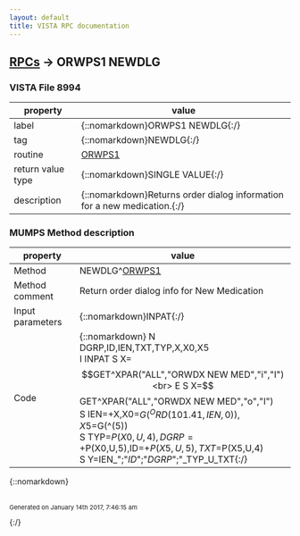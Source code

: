 ```yaml
---
layout: default
title: VISTA RPC documentation
---
```




## [RPCs](TableOfContent.md) &#8594; ORWPS1 NEWDLG 



### VISTA File 8994 


 property | value 
--- | --- 
 label | {::nomarkdown}ORWPS1 NEWDLG{:/}
 tag | {::nomarkdown}NEWDLG{:/}
 routine | [ORWPS1](http://code.osehra.org/dox/Routine_ORWPS1_source.html)
 return value type | {::nomarkdown}SINGLE VALUE{:/}
 description | {::nomarkdown}Returns order dialog information for a new medication.{:/}


### MUMPS Method description

 property | value 
 --- | --- 
 Method | NEWDLG^[ORWPS1](http://code.osehra.org/dox/Routine_ORWPS1_source.html)
 Method comment | Return order dialog info for New Medication
 Input parameters | {::nomarkdown}INPAT{:/}
 Code | {::nomarkdown}  N DGRP,ID,IEN,TXT,TYP,X,X0,X5<br> I INPAT S X=$$GET^XPAR("ALL","ORWDX NEW MED","i","I")<br> E  S X=$$GET^XPAR("ALL","ORWDX NEW MED","o","I")<br> S IEN=+X,X0=$G(^ORD(101.41,IEN,0)),X5=$G(^(5))<br> S TYP=$P(X0,U,4),DGRP=+$P(X0,U,5),ID=+$P(X5,U,5),TXT=$P(X5,U,4)<br> S Y=IEN_";"_ID_";"_DGRP_";"_TYP_U_TXT{:/}

{::nomarkdown} <br/><br/><p style="font-size: 11px">Generated on January 14th 2017, 7:46:15 am</p>{:/}